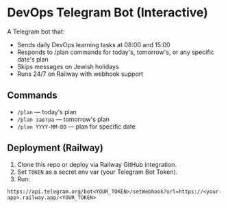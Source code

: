 # DevOps Telegram Bot (Interactive)

A Telegram bot that:
- Sends daily DevOps learning tasks at 08:00 and 15:00
- Responds to /plan commands for today's, tomorrow's, or any specific date's plan
- Skips messages on Jewish holidays
- Runs 24/7 on Railway with webhook support

## Commands

- `/plan` — today's plan
- `/plan завтра` — tomorrow's plan
- `/plan YYYY-MM-DD` — plan for specific date

## Deployment (Railway)

1. Clone this repo or deploy via Railway GitHub integration.
2. Set `TOKEN` as a secret env var (your Telegram Bot Token).
3. Run:

```
https://api.telegram.org/bot<YOUR_TOKEN>/setWebhook?url=https://<your-app>.railway.app/<YOUR_TOKEN>
```